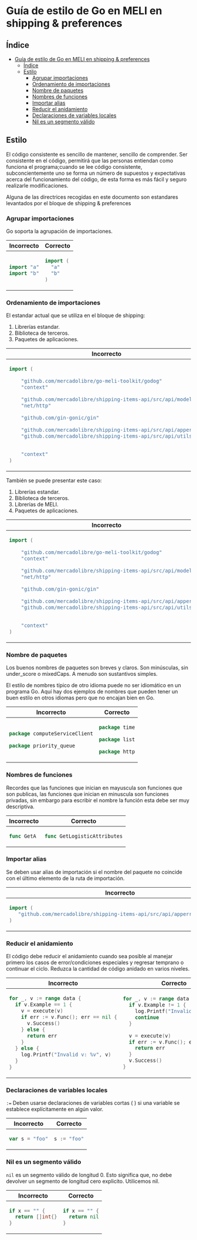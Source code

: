 <!--

Como editar este documento:

- Comenta todos los cambios primero creando una issue de Github.
- Actualice la tabla de contenido a medida que se agreguen o eliminen nuevas secciones.
- Usa tablas, una al lado de la otra para ejemplos de código. Como se explica a continuación.

Ejemplos de código:

Usar 2 espacios para indentar. Debes mantener un estado horizontal en las tablas una al lado de la otra.

Para el código de ejemplo, usar tablas una al lado de la otra, siguiendo el siguiente snippet.

~~~
<table>
<thead><tr><th>Bad</th><th>Good</th></tr></thead>
<tbody>
<tr><td>

```go
CÓDIGO INCORRECTO AQUÍ
```

</td><td>

```go
CÓDIGO CORRECTO AQUÍ
```

</td></tr>
</tbody></table>
~~~

(Necesitas dejar líneas vacías entre los <td> y los ejemplos de códigos para que Markdown pueda interpretarlo correctamente.)

Si necesitas añadir etiquetas o descripciones debajo de los ejemplos de código, debes añadir otra fila antes de la línea </tbody></table>.

~~~
<tr>
<td>DESCRIPCIÓN DE CÓDIGO INCORRECTO</td>
<td>DESCRIPCIÖN DE CÓDIGO CORRECTO</td>
</tr>
~~~

-->

# Guía de estilo de Go en MELI en shipping & preferences


## Índice

- [Guía de estilo de Go en MELI en shipping & preferences](#guía-de-estilo-de-go-en-meli-en-shipping--preferences)
	- [Índice](#índice)
	- [Estilo](#estilo)
		- [Agrupar importaciones](#agrupar-importaciones)
		- [Ordenamiento de importaciones](#ordenamiento-de-importaciones)
		- [Nombre de paquetes](#nombre-de-paquetes)
		- [Nombres de funciones](#nombres-de-funciones)
		- [Importar alias](#importar-alias)
		- [Reducir el anidamiento](#reducir-el-anidamiento)
		- [Declaraciones de variables locales](#declaraciones-de-variables-locales)
		- [Nil es un segmento válido](#nil-es-un-segmento-válido)



## Estilo
El código consistente es sencillo de mantener, sencillo de comprender. Ser consistente en el código, permitirá que las personas entiendan como funciona el programa;cuando se lee código consistente, subconcientemente uno se forma un número de supuestos y expectativas acerca del funcionamiento del código, de esta forma es más fácil y seguro realizarle modificaciones. 

Alguna de las directrices recogidas en este documento son estandares levantados por el bloque de shipping & preferences

### Agrupar importaciones

Go soporta la agrupación de importaciones.

<table>
<thead><tr><th>Incorrecto</th><th>Correcto</th></tr></thead>
<tbody>
<tr><td>

```go
import "a"
import "b"
```

</td><td>

```go
import (
  "a"
  "b"
)
```

</td></tr>
</tbody></table>

### Ordenamiento de importaciones

El estandar actual que se utiliza en el bloque de shipping:

  1. Librerías estandar.
  2. Biblioteca de terceros.
  3. Paquetes de aplicaciones.

<table>
<thead><tr><th>Incorrecto</th><th>Correcto</th></tr></thead>
<tbody>
<tr><td>

```go
import (

	"github.com/mercadolibre/go-meli-toolkit/godog"
	"context"

	"github.com/mercadolibre/shipping-items-api/src/api/model"
	"net/http"

	"github.com/gin-gonic/gin"

	"github.com/mercadolibre/shipping-items-api/src/api/apperror"
	"github.com/mercadolibre/shipping-items-api/src/api/utils"


	"context"
)
```

</td><td>

```go
import (
	"context"
	"net/http"

	"github.com/gin-gonic/gin"
	"github.com/mercadolibre/go-meli-toolkit/godog"

	"github.com/mercadolibre/shipping-items-api/src/api/apperror"
	"github.com/mercadolibre/shipping-items-api/src/api/model"
	"github.com/mercadolibre/shipping-items-api/src/api/utils"
)
```

</td></tr>
</tbody></table>

También se puede presentar este caso:

  1. Librerías estandar.
  2. Biblioteca de terceros.
  3. Librerías de MELI.
  4. Paquetes de aplicaciones.


<table>
<thead><tr><th>Incorrecto</th><th>Correcto</th></tr></thead>
<tbody>
<tr><td>

```go
import (

	"github.com/mercadolibre/go-meli-toolkit/godog"
	"context"

	"github.com/mercadolibre/shipping-items-api/src/api/model"
	"net/http"

	"github.com/gin-gonic/gin"

	"github.com/mercadolibre/shipping-items-api/src/api/apperror"
	"github.com/mercadolibre/shipping-items-api/src/api/utils"


	"context"
)
```

</td><td>

```go
import (
	"context"
	"net/http"

	"github.com/gin-gonic/gin"

	"github.com/mercadolibre/go-meli-toolkit/godog"

	"github.com/mercadolibre/shipping-items-api/src/api/apperror"
	"github.com/mercadolibre/shipping-items-api/src/api/model"
	"github.com/mercadolibre/shipping-items-api/src/api/utils"
)
```

</td></tr>
</tbody></table>


### Nombre de paquetes

Los buenos nombres de paquetes son breves y claros. Son minúsculas, sin under_score o mixedCaps. A menudo son sustantivos simples.

El estilo de nombres típico de otro idioma puede no ser idiomático en un programa Go. Aquí hay dos ejemplos de nombres que pueden tener un buen estilo en otros idiomas pero que no encajan bien en Go.

<table>
<thead><tr><th>Incorrecto</th><th>Correcto</th></tr></thead>
<tbody>
<tr><td>


```go
package computeServiceClient
```

```go
package priority_queue
```


</td><td>

```go
package time
```

```go
package list
```

```go
package http
```

</td></tr>
</tbody></table>

### Nombres de funciones

Recordes que las funciones que inician en mayuscula son funciones que son publicas, las funciones que inician en minuscula son funciones privadas, sin embargo para escribir el nombre la función esta debe ser muy descriptiva.

<table>
<thead><tr><th>Incorrecto</th><th>Correcto</th></tr></thead>
<tbody>
<tr><td>


```go
func GetA
```

</td><td>

```go
func GetLogisticAttributes
```

</td></tr>
</tbody></table>

### Importar alias

Se deben usar alias de importación si el nombre del paquete no coincide con el último elemento de la ruta de importación.

<table>
<thead><tr><th>Incorrecto</th><th>Correcto</th></tr></thead>
<tbody>
<tr><td>


```go
import (
   "github.com/mercadolibre/shipping-items-api/src/api/apperror56shipping"
)
```

</td><td>

```go
import (
    errors "github.com/mercadolibre/shipping-items-api/src/api/apperror56shipping"
)
```

</td></tr>
</tbody></table>


### Reducir el anidamiento

El código debe reducir el anidamiento cuando sea posible al manejar primero los casos de error/condiciones especiales y regresar temprano o continuar el ciclo. Reduzca la cantidad de código anidado en varios niveles.

<table>
<thead><tr><th>Incorrecto</th><th>Correcto</th></tr></thead>
<tbody>
<tr><td>


```go
for _, v := range data {
  if v.Example == 1 {
    v = execute(v)
    if err := v.Func(); err == nil {
      v.Success()
    } else {
      return err
    }
  } else {
    log.Printf("Invalid v: %v", v)
  }
}
```

</td><td>

```go
for _, v := range data {
  if v.Example != 1 {
    log.Printf("Invalid v: %v", v)
    continue
  }

  v = execute(v)
  if err := v.Func(); err != nil {
    return err
  }
  v.Success()
}
```

</td></tr>
</tbody></table>

### Declaraciones de variables locales

``` := ``` Deben usarse declaraciones de variables cortas ( ) si una variable se establece explícitamente en algún valor.


<table>
<thead><tr><th>Incorrecto</th><th>Correcto</th></tr></thead>
<tbody>
<tr><td>


```go
var s = "foo"
```

</td><td>

```go
s := "foo"
```

</td></tr>
</tbody></table>

### Nil es un segmento válido

``` nil ``` es un segmento válido de longitud 0. Esto significa que, no debe devolver un segmento de longitud cero explicito. Utilicemos nil.

<table>
<thead><tr><th>Incorrecto</th><th>Correcto</th></tr></thead>
<tbody>
<tr><td>


```go
if x == "" {
  return []int{}
}
```

</td><td>

```go
if x == "" {
  return nil
}
```

</td></tr>
</tbody></table>
